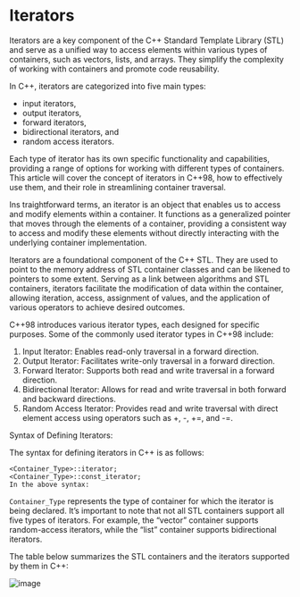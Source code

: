 # Iterators 
Iterators are a key component of the C++ Standard Template Library (STL) and serve as a unified way to access elements within various types of containers, such as vectors, lists, and arrays. They simplify the complexity of working with containers and promote code reusability.

In C++, iterators are categorized into five main types:
- input iterators,
- output iterators,
- forward iterators,
- bidirectional iterators, and
- random access iterators.

Each type of iterator has its own specific functionality and capabilities, providing a range of options for working with different types of containers. This article will cover the concept of iterators in C++98, how to effectively use them, and their role in streamlining container traversal.

Ins traightforward terms, an iterator is an object that enables us to access and modify elements within a container. It functions as a generalized pointer that moves through the elements of a container, providing a consistent way to access and modify these elements without directly interacting with the underlying container implementation.

Iterators are a foundational component of the C++ STL. They are used to point to the memory address of STL container classes and can be likened to pointers to some extent. Serving as a link between algorithms and STL containers, iterators facilitate the modification of data within the container, allowing iteration, access, assignment of values, and the application of various operators to achieve desired outcomes.

C++98 introduces various iterator types, each designed for specific purposes. Some of the commonly used iterator types in C++98 include:

1. Input Iterator: Enables read-only traversal in a forward direction.
2. Output Iterator: Facilitates write-only traversal in a forward direction.
3. Forward Iterator: Supports both read and write traversal in a forward direction.
4. Bidirectional Iterator: Allows for read and write traversal in both forward and backward directions.
5. Random Access Iterator: Provides read and write traversal with direct element access using operators such as +, -, +=, and -=.

Syntax of Defining Iterators:

The syntax for defining iterators in C++ is as follows:
```
<Container_Type>::iterator;
<Container_Type>::const_iterator;
In the above syntax:
```

```Container_Type``` represents the type of container for which the iterator is being declared.
It’s important to note that not all STL containers support all five types of iterators. For example, the “vector” container supports random-access iterators, while the “list” container supports bidirectional iterators.

The table below summarizes the STL containers and the iterators supported by them in C++:

![image](https://github.com/nitishhsinghhh/Tips-and-Tricks-Programming-using-Cpp/assets/93253740/02099909-9175-4907-a97d-9b5b5dc6d0f5)



